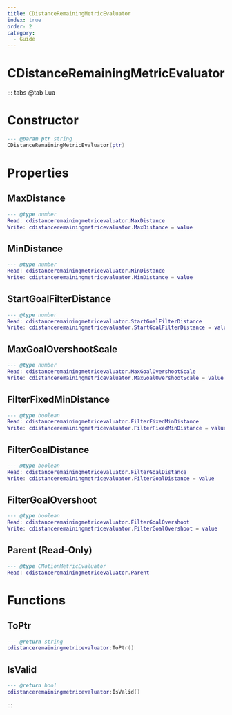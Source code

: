 ```yaml
---
title: CDistanceRemainingMetricEvaluator
index: true
order: 2
category:
  - Guide
---
```


# CDistanceRemainingMetricEvaluator

::: tabs
@tab Lua
# Constructor
```lua
--- @param ptr string
CDistanceRemainingMetricEvaluator(ptr)
```
# Properties
## MaxDistance 
```lua
--- @type number
Read: cdistanceremainingmetricevaluator.MaxDistance
Write: cdistanceremainingmetricevaluator.MaxDistance = value
```
## MinDistance 
```lua
--- @type number
Read: cdistanceremainingmetricevaluator.MinDistance
Write: cdistanceremainingmetricevaluator.MinDistance = value
```
## StartGoalFilterDistance 
```lua
--- @type number
Read: cdistanceremainingmetricevaluator.StartGoalFilterDistance
Write: cdistanceremainingmetricevaluator.StartGoalFilterDistance = value
```
## MaxGoalOvershootScale 
```lua
--- @type number
Read: cdistanceremainingmetricevaluator.MaxGoalOvershootScale
Write: cdistanceremainingmetricevaluator.MaxGoalOvershootScale = value
```
## FilterFixedMinDistance 
```lua
--- @type boolean
Read: cdistanceremainingmetricevaluator.FilterFixedMinDistance
Write: cdistanceremainingmetricevaluator.FilterFixedMinDistance = value
```
## FilterGoalDistance 
```lua
--- @type boolean
Read: cdistanceremainingmetricevaluator.FilterGoalDistance
Write: cdistanceremainingmetricevaluator.FilterGoalDistance = value
```
## FilterGoalOvershoot 
```lua
--- @type boolean
Read: cdistanceremainingmetricevaluator.FilterGoalOvershoot
Write: cdistanceremainingmetricevaluator.FilterGoalOvershoot = value
```
## Parent (Read-Only)
```lua
--- @type CMotionMetricEvaluator
Read: cdistanceremainingmetricevaluator.Parent
```
# Functions
## ToPtr
```lua
--- @return string
cdistanceremainingmetricevaluator:ToPtr()
```
## IsValid
```lua
--- @return bool
cdistanceremainingmetricevaluator:IsValid()
```

:::